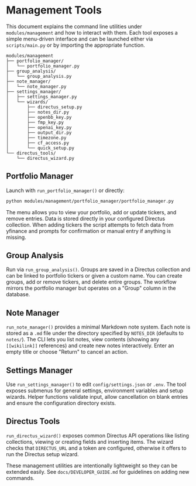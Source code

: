# Management Tools

This document explains the command line utilities under `modules/management` and how to interact with them. Each tool exposes a simple menu-driven interface and can be launched either via `scripts/main.py` or by importing the appropriate function.

```
modules/management
├── portfolio_manager/
│   └── portfolio_manager.py
├── group_analysis/
│   └── group_analysis.py
├── note_manager/
│   └── note_manager.py
├── settings_manager/
│   ├── settings_manager.py
│   └── wizards/
│       ├── directus_setup.py
│       ├── notes_dir.py
│       ├── openbb_key.py
│       ├── fmp_key.py
│       ├── openai_key.py
│       ├── output_dir.py
│       ├── timezone.py
│       ├── cf_access.py
│       └── quick_setup.py
└── directus_tools/
    └── directus_wizard.py
```

## Portfolio Manager
Launch with `run_portfolio_manager()` or directly:
```bash
python modules/management/portfolio_manager/portfolio_manager.py
```
The menu allows you to view your portfolio, add or update tickers, and remove entries. Data is stored directly in your configured Directus collection. When adding tickers the script attempts to fetch data from yfinance and prompts for confirmation or manual entry if anything is missing.

## Group Analysis
Run via `run_group_analysis()`. Groups are saved in a Directus collection and can be linked to portfolio tickers or given a custom name. You can create groups, add or remove tickers, and delete entire groups. The workflow mirrors the portfolio manager but operates on a "Group" column in the database.

## Note Manager
`run_note_manager()` provides a minimal Markdown note system. Each note is stored as a `.md` file under the directory specified by `NOTES_DIR` (defaults to `notes/`). The CLI lets you list notes, view contents (showing any `[[wikilink]]` references) and create new notes interactively. Enter an empty title or choose "Return" to cancel an action.

## Settings Manager
Use `run_settings_manager()` to edit `config/settings.json` or `.env`. The tool exposes submenus for general settings, environment variables and setup wizards. Helper functions validate input, allow cancellation on blank entries and ensure the configuration directory exists.

## Directus Tools
`run_directus_wizard()` exposes common Directus API operations like listing collections, viewing or creating fields and inserting items. The wizard checks that `DIRECTUS_URL` and a token are configured, otherwise it offers to run the Directus setup wizard.

These management utilities are intentionally lightweight so they can be extended easily. See `docs/DEVELOPER_GUIDE.md` for guidelines on adding new commands.

